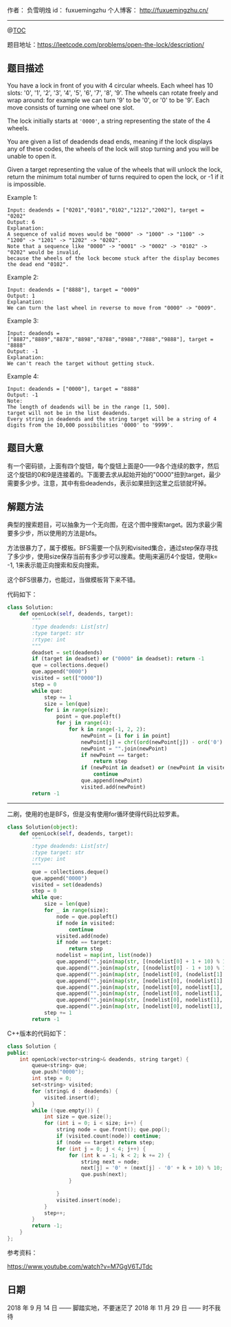 
作者： 负雪明烛
id：	fuxuemingzhu
个人博客：	http://fuxuemingzhu.cn/

---
@[TOC](目录)

题目地址：https://leetcode.com/problems/open-the-lock/description/

## 题目描述

You have a lock in front of you with 4 circular wheels. Each wheel has 10 slots: '0', '1', '2', '3', '4', '5', '6', '7', '8', '9'. The wheels can rotate freely and wrap around: for example we can turn '9' to be '0', or '0' to be '9'. Each move consists of turning one wheel one slot.

The lock initially starts at ``'0000'``, a string representing the state of the 4 wheels.

You are given a list of deadends dead ends, meaning if the lock displays any of these codes, the wheels of the lock will stop turning and you will be unable to open it.

Given a target representing the value of the wheels that will unlock the lock, return the minimum total number of turns required to open the lock, or -1 if it is impossible.

Example 1:

    Input: deadends = ["0201","0101","0102","1212","2002"], target = "0202"
    Output: 6
    Explanation:
    A sequence of valid moves would be "0000" -> "1000" -> "1100" -> "1200" -> "1201" -> "1202" -> "0202".
    Note that a sequence like "0000" -> "0001" -> "0002" -> "0102" -> "0202" would be invalid,
    because the wheels of the lock become stuck after the display becomes the dead end "0102".

Example 2:

    Input: deadends = ["8888"], target = "0009"
    Output: 1
    Explanation:
    We can turn the last wheel in reverse to move from "0000" -> "0009".

Example 3:

    Input: deadends = ["8887","8889","8878","8898","8788","8988","7888","9888"], target = "8888"
    Output: -1
    Explanation:
    We can't reach the target without getting stuck.

Example 4:

    Input: deadends = ["0000"], target = "8888"
    Output: -1
    Note:
    The length of deadends will be in the range [1, 500].
    target will not be in the list deadends.
    Every string in deadends and the string target will be a string of 4 digits from the 10,000 possibilities '0000' to '9999'.


## 题目大意

有一个密码锁，上面有四个旋钮，每个旋钮上面是0——9各个连续的数字，然后这个旋钮的0和9是连接着的。下面要去求从起始开始的"0000"扭到target，最少需要多少步。注意，其中有些deadends，表示如果扭到这里之后锁就坏掉。

## 解题方法

典型的搜索题目，可以抽象为一个无向图，在这个图中搜索target。因为求最少需要多少步，所以使用的方法是bfs。

方法很暴力了，属于模板。BFS需要一个队列和visited集合，通过step保存寻找了多少步，使用size保存当前有多少步可以搜素。使用j来遍历4个旋钮，使用k= -1, 1来表示能正向搜索和反向搜索。

这个BFS很暴力，也能过，当做模板背下来不错。


代码如下：

```python
class Solution:
    def openLock(self, deadends, target):
        """
        :type deadends: List[str]
        :type target: str
        :rtype: int
        """
        deadset = set(deadends)
        if (target in deadset) or ("0000" in deadset): return -1
        que = collections.deque()
        que.append("0000")
        visited = set(["0000"])
        step = 0
        while que:
            step += 1
            size = len(que)
            for i in range(size):
                point = que.popleft()
                for j in range(4):
                    for k in range(-1, 2, 2):
                        newPoint = [i for i in point]
                        newPoint[j] = chr((ord(newPoint[j]) - ord('0') + k + 10) % 10 + ord('0'))
                        newPoint = "".join(newPoint)
                        if newPoint == target:
                            return step
                        if (newPoint in deadset) or (newPoint in visited):
                            continue
                        que.append(newPoint)
                        visited.add(newPoint)
        return -1
```

---

二刷，使用的也是BFS，但是没有使用for循环使得代码比较罗素。

```python
class Solution(object):
    def openLock(self, deadends, target):
        """
        :type deadends: List[str]
        :type target: str
        :rtype: int
        """
        que = collections.deque()
        que.append("0000")
        visited = set(deadends)
        step = 0
        while que:
            size = len(que)
            for _ in range(size):
                node = que.popleft()
                if node in visited:
                    continue
                visited.add(node)
                if node == target:
                    return step
                nodelist = map(int, list(node))
                que.append("".join(map(str, [(nodelist[0] + 1 + 10) % 10, nodelist[1], nodelist[2], nodelist[3]])))
                que.append("".join(map(str, [(nodelist[0] - 1 + 10) % 10, nodelist[1], nodelist[2], nodelist[3]])))
                que.append("".join(map(str, [nodelist[0], (nodelist[1] + 1 + 10) % 10, nodelist[2], nodelist[3]])))
                que.append("".join(map(str, [nodelist[0], (nodelist[1] - 1 + 10) % 10, nodelist[2], nodelist[3]])))
                que.append("".join(map(str, [nodelist[0], nodelist[1], (nodelist[2] + 1 + 10) % 10, nodelist[3]])))
                que.append("".join(map(str, [nodelist[0], nodelist[1], (nodelist[2] - 1 + 10) % 10, nodelist[3]])))
                que.append("".join(map(str, [nodelist[0], nodelist[1], nodelist[2], (nodelist[3] + 1 + 10) % 10])))
                que.append("".join(map(str, [nodelist[0], nodelist[1], nodelist[2], (nodelist[3] - 1 + 10) % 10])))
            step += 1
        return -1
```

C++版本的代码如下：

```cpp
class Solution {
public:
    int openLock(vector<string>& deadends, string target) {
        queue<string> que;
        que.push("0000");
        int step = 0;
        set<string> visited;
        for (string& d : deadends) {
            visited.insert(d);
        }
        while (!que.empty()) {
            int size = que.size();
            for (int i = 0; i < size; i++) {
                string node = que.front(); que.pop();
                if (visited.count(node)) continue;
                if (node == target) return step;
                for (int j = 0; j < 4; j++) {
                    for (int k = -1; k < 2; k += 2) {
                        string next = node;
                        next[j] = '0' + (next[j] - '0' + k + 10) % 10;
                        que.push(next);
                    }
                    
                }
                visited.insert(node);
            }
            step++;
        }
        return -1;
    }
};
```

参考资料：

https://www.youtube.com/watch?v=M7GgV6TJTdc

## 日期

2018 年 9 月 14 日 —— 脚踏实地，不要迷茫了
2018 年 11 月 29 日 —— 时不我待
